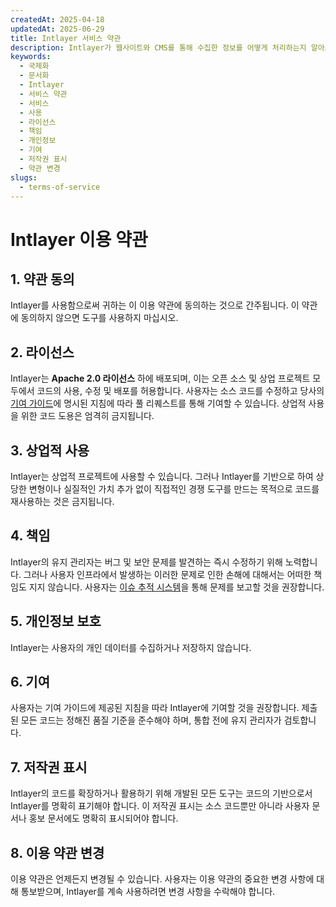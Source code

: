 ```yaml
---
createdAt: 2025-04-18
updatedAt: 2025-06-29
title: Intlayer 서비스 약관
description: Intlayer가 웹사이트와 CMS를 통해 수집한 정보를 어떻게 처리하는지 알아보세요. 다양한 형식과 사용 사례를 이해하려면 문서를 참조하세요.
keywords:
  - 국제화
  - 문서화
  - Intlayer
  - 서비스 약관
  - 서비스
  - 사용
  - 라이선스
  - 책임
  - 개인정보
  - 기여
  - 저작권 표시
  - 약관 변경
slugs:
  - terms-of-service
---
```


# Intlayer 이용 약관

## 1. 약관 동의

Intlayer를 사용함으로써 귀하는 이 이용 약관에 동의하는 것으로 간주됩니다. 이 약관에 동의하지 않으면 도구를 사용하지 마십시오.

## 2. 라이선스

Intlayer는 **Apache 2.0 라이선스** 하에 배포되며, 이는 오픈 소스 및 상업 프로젝트 모두에서 코드의 사용, 수정 및 배포를 허용합니다. 사용자는 소스 코드를 수정하고 당사의 [기여 가이드](https://github.com/aymericzip/intlayer/blob/main/CONTRIBUTING.md)에 명시된 지침에 따라 풀 리퀘스트를 통해 기여할 수 있습니다. 상업적 사용을 위한 코드 도용은 엄격히 금지됩니다.

## 3. 상업적 사용

Intlayer는 상업적 프로젝트에 사용할 수 있습니다. 그러나 Intlayer를 기반으로 하여 상당한 변형이나 실질적인 가치 추가 없이 직접적인 경쟁 도구를 만드는 목적으로 코드를 재사용하는 것은 금지됩니다.

## 4. 책임

Intlayer의 유지 관리자는 버그 및 보안 문제를 발견하는 즉시 수정하기 위해 노력합니다. 그러나 사용자 인프라에서 발생하는 이러한 문제로 인한 손해에 대해서는 어떠한 책임도 지지 않습니다. 사용자는 [이슈 추적 시스템](https://github.com/aymericzip/intlayer/issues)을 통해 문제를 보고할 것을 권장합니다.

## 5. 개인정보 보호

Intlayer는 사용자의 개인 데이터를 수집하거나 저장하지 않습니다.

## 6. 기여

사용자는 기여 가이드에 제공된 지침을 따라 Intlayer에 기여할 것을 권장합니다. 제출된 모든 코드는 정해진 품질 기준을 준수해야 하며, 통합 전에 유지 관리자가 검토합니다.

## 7. 저작권 표시

Intlayer의 코드를 확장하거나 활용하기 위해 개발된 모든 도구는 코드의 기반으로서 Intlayer를 명확히 표기해야 합니다. 이 저작권 표시는 소스 코드뿐만 아니라 사용자 문서나 홍보 문서에도 명확히 표시되어야 합니다.

## 8. 이용 약관 변경

이용 약관은 언제든지 변경될 수 있습니다. 사용자는 이용 약관의 중요한 변경 사항에 대해 통보받으며, Intlayer를 계속 사용하려면 변경 사항을 수락해야 합니다.
